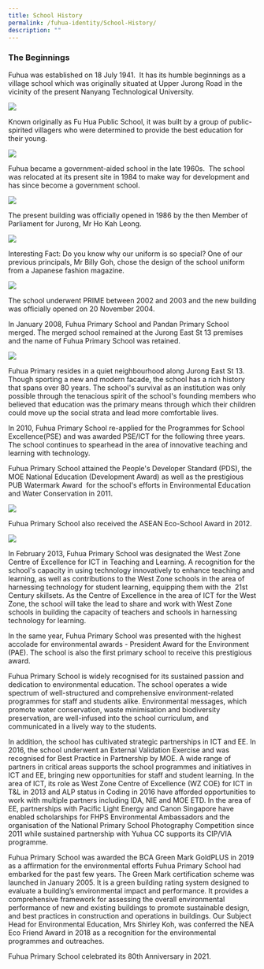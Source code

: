 ```yaml
---
title: School History
permalink: /fuhua-identity/School-History/
description: ""
---
```

### **The Beginnings**


Fuhua was established on 18 July 1941.  It has its humble beginnings as a village school which was originally situated at Upper Jurong Road in the vicinity of the present Nanyang Technological University.

![](/images/Fuhua%20Identity/School%20History/H1.jpg)

Known originally as Fu Hua Public School, it was built by a group of public-spirited villagers who were determined to provide the best education for their young.

![](/images/Fuhua%20Identity/School%20History/H2.jpg)

Fuhua became a government-aided school in the late 1960s.  The school was relocated at its present site in 1984 to make way for development and has since become a government school.

![](/images/Fuhua%20Identity/School%20History/H3.jpg)

The present building was officially opened in 1986 by the then Member of Parliament for Jurong, Mr Ho Kah Leong.

![](/images/Fuhua%20Identity/School%20History/H4.jpg)
  

Interesting Fact: Do you know why our uniform is so special? One of our previous principals, Mr Billy Goh, chose the design of the school uniform from a Japanese fashion magazine.

![](/images/Fuhua%20Identity/School%20History/H5.jpg)

The school underwent PRIME between 2002 and 2003 and the new building was officially opened on 20 November 2004.

  

In January 2008, Fuhua Primary School and Pandan Primary School merged. The merged school remained at the Jurong East St 13 premises and the name of Fuhua Primary School was retained.

![](/images/Fuhua%20Identity/School%20History/H6.jpg)

Fuhua Primary resides in a quiet neighbourhood along Jurong East St 13. Though sporting a new and modern facade, the school has a rich history that spans over 80 years. The school's survival as an institution was only possible through the tenacious spirit of the school's founding members who believed that education was the primary means through which their children could move up the social strata and lead more comfortable lives.

  

In 2010, Fuhua Primary School re-applied for the Programmes for School Excellence(PSE) and was awarded PSE/ICT for the following three years. The school continues to spearhead in the area of innovative teaching and learning with technology.

  

Fuhua Primary School attained the People's Developer Standard (PDS), the MOE National Education (Development Award) as well as the prestigious PUB Watermark Award  for the school's efforts in Environmental Education and Water Conservation in 2011. 

![](/images/Fuhua%20Identity/School%20History/H7.jpg)
 
Fuhua Primary School also received the ASEAN Eco-School Award in 2012.  

![](/images/Fuhua%20Identity/School%20History/H8.jpg)

In February 2013, Fuhua Primary School was designated the West Zone Centre of Excellence for ICT in Teaching and Learning. A recognition for the school's capacity in using technology innovatively to enhance teaching and learning, as well as contributions to the West Zone schools in the area of harnessing technology for student learning, equipping them with the  21st Century skillsets. As the Centre of Excellence in the area of ICT for the West Zone, the school will take the lead to share and work with West Zone schools in building the capacity of teachers and schools in harnessing technology for learning.

  

In the same year, Fuhua Primary School was presented with the highest accolade for environmental awards - President Award for the Environment (PAE). The school is also the first primary school to receive this prestigious award. 

  

Fuhua Primary School is widely recognised for its sustained passion and dedication to environmental education. The school operates a wide spectrum of well-structured and comprehensive environment-related programmes for staff and students alike. Environmental messages, which promote water conservation, waste minimisation and biodiversity preservation, are well-infused into the school curriculum, and communicated in a lively way to the students. 

In addition, the school has cultivated strategic partnerships in ICT and EE. In 2016, the school underwent an External Validation Exercise and was recognised for Best Practice in Partnership by MOE. A wide range of partners in critical areas supports the school programmes and initiatives in ICT and EE, bringing new opportunities for staff and student learning. In the area of ICT, its role as West Zone Centre of Excellence (WZ COE) for ICT in T&L in 2013 and ALP status in Coding in 2016 have afforded opportunities to work with multiple partners including IDA, NIE and MOE ETD. In the area of EE, partnerships with Pacific Light Energy and Canon Singapore have enabled scholarships for FHPS Environmental Ambassadors and the organisation of the National Primary School Photography Competition since 2011 while sustained partnership with Yuhua CC supports its CIP/VIA programme.  

  

Fuhua Primary School was awarded the BCA Green Mark GoldPLUS in 2019 as a affirmation for the environmental efforts Fuhua Primary School had embarked for the past few years. The Green Mark certification scheme was launched in January 2005. It is a green building rating system designed to evaluate a building’s environmental impact and performance. It provides a comprehensive framework for assessing the overall environmental performance of new and existing buildings to promote sustainable design, and best practices in construction and operations in buildings. Our Subject Head for Environmental Education, Mrs Shirley Koh, was conferred the NEA Eco Friend Award in 2018 as a recognition for the environmental programmes and outreaches.

  

Fuhua Primary School celebrated its 80th Anniversary in 2021.